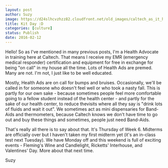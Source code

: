 ```yaml
---
layout: post
author: Suzy
image: https://d24slhcvzhzz82.cloudfront.net/old_images/caltech_as_it_happens/6a0105349b8251970b01b8d19e7f78970c.jpg
title: Kit Day :D 
categories: [culture]
status: Publish
date: 2016-02-12
---
```


Hello!
So as I've mentioned in many previous posts, I'm a Health Advocate in training here at Caltech. That means I receive my EMR (emergency medical responder) certification and equipment for free in exchange for being "on call" in my house all the time. Lots of Health Ads are premed. Many are not. I'm not, I just like to be well educated.

Mostly, Health Ads are on call for bumps and bruises. Occasionally, we'll be called in for someone who doesn't feel well or who took a nasty fall. This is partly for our own sake - because sometimes people feel more comfortable going to a fellow student instead of the health center - and partly for the sake of our health center, to reduce thevisits where all they say is "drink lots of fluids and wait it out". We sometimes act as mini dispensaries for Band-Aids and thermometers, because Caltech knows we don't have time to go out and buy these things and sometimes, people just need Band-Aids.

That's really all there is to say about that. It's Thursday of Week 6. Midterms are officially over but I haven't taken my first midterm yet (it's an in-class test next Tuesday). We have Monday off and this weekend is full of exciting events - Fleming's Wine and Candlelight, Ricketts' Interhouse, and Valentines' Day. More about that next time.

Suzy
